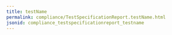 ```yaml
---
title: testName
permalink: compliance/TestSpecificationReport.testName.html
jsonid: compliance_testspecificationreport_testname
---
```

